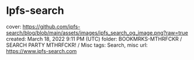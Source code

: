 # Ipfs-search

cover: https://github.com/ipfs-search/blog/blob/main/assets/images/ipfs_search_og_image.png?raw=true
created: March 18, 2022 9:11 PM (UTC)
folder: BOOKMRKS-MTHRFCKR / SEARCH PARTY MTHRFCKR! / Misc
tags: Search, misc
url: https://www.ipfs-search.com